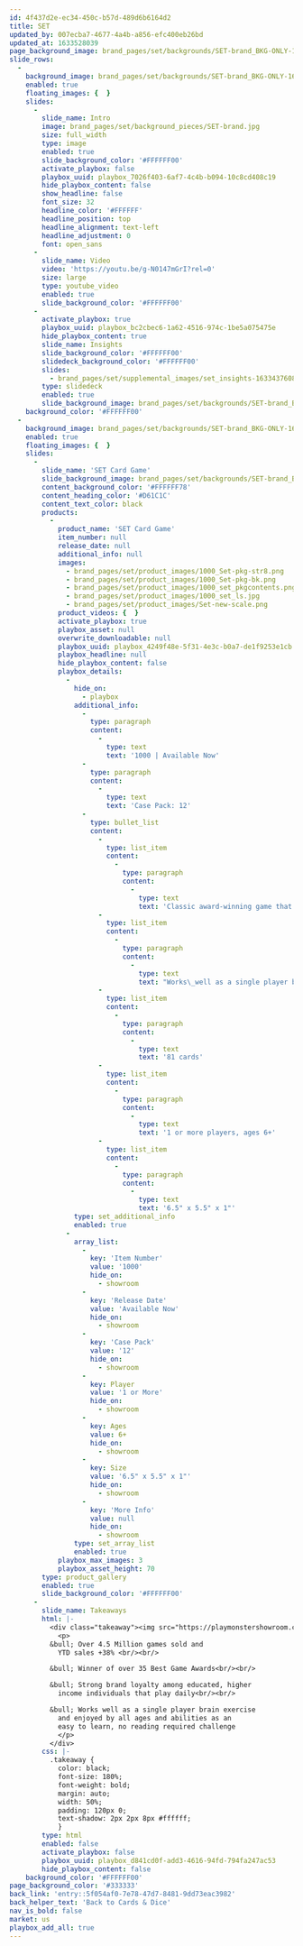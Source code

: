 ```yaml
---
id: 4f437d2e-ec34-450c-b57d-489d6b6164d2
title: SET
updated_by: 007ecba7-4677-4a4b-a856-efc400eb26bd
updated_at: 1633528039
page_background_image: brand_pages/set/backgrounds/SET-brand_BKG-ONLY-1601387284.jpg
slide_rows:
  -
    background_image: brand_pages/set/backgrounds/SET-brand_BKG-ONLY-1601387284.jpg
    enabled: true
    floating_images: {  }
    slides:
      -
        slide_name: Intro
        image: brand_pages/set/background_pieces/SET-brand.jpg
        size: full_width
        type: image
        enabled: true
        slide_background_color: '#FFFFFF00'
        activate_playbox: false
        playbox_uuid: playbox_7026f403-6af7-4c4b-b094-10c8cd408c19
        hide_playbox_content: false
        show_headline: false
        font_size: 32
        headline_color: '#FFFFFF'
        headline_position: top
        headline_alignment: text-left
        headline_adjustment: 0
        font: open_sans
      -
        slide_name: Video
        video: 'https://youtu.be/g-N0147mGrI?rel=0'
        size: large
        type: youtube_video
        enabled: true
        slide_background_color: '#FFFFFF00'
      -
        activate_playbox: true
        playbox_uuid: playbox_bc2cbec6-1a62-4516-974c-1be5a075475e
        hide_playbox_content: true
        slide_name: Insights
        slide_background_color: '#FFFFFF00'
        slidedeck_background_color: '#FFFFFF00'
        slides:
          - brand_pages/set/supplemental_images/set_insights-1633437608.png
        type: slidedeck
        enabled: true
        slide_background_image: brand_pages/set/backgrounds/SET-brand_BKG-ONLY-1601387284.jpg
    background_color: '#FFFFFF00'
  -
    background_image: brand_pages/set/backgrounds/SET-brand_BKG-ONLY-1601387284.jpg
    enabled: true
    floating_images: {  }
    slides:
      -
        slide_name: 'SET Card Game'
        slide_background_image: brand_pages/set/backgrounds/SET-brand_BKG-ONLY-1601387284.jpg
        content_background_color: '#FFFFFF78'
        content_heading_color: '#D61C1C'
        content_text_color: black
        products:
          -
            product_name: 'SET Card Game'
            item_number: null
            release_date: null
            additional_info: null
            images:
              - brand_pages/set/product_images/1000_Set-pkg-str8.png
              - brand_pages/set/product_images/1000_Set-pkg-bk.png
              - brand_pages/set/product_images/1000_set_pkgcontents.png
              - brand_pages/set/product_images/1000_set_ls.jpg
              - brand_pages/set/product_images/Set-new-scale.png
            product_videos: {  }
            activate_playbox: true
            playbox_asset: null
            overwrite_downloadable: null
            playbox_uuid: playbox_4249f48e-5f31-4e3c-b0a7-de1f9253e1cb
            playbox_headline: null
            hide_playbox_content: false
            playbox_details:
              -
                hide_on:
                  - playbox
                additional_info:
                  -
                    type: paragraph
                    content:
                      -
                        type: text
                        text: '1000 | Available Now'
                  -
                    type: paragraph
                    content:
                      -
                        type: text
                        text: 'Case Pack: 12'
                  -
                    type: bullet_list
                    content:
                      -
                        type: list_item
                        content:
                          -
                            type: paragraph
                            content:
                              -
                                type: text
                                text: 'Classic award-winning game that challenges kids and adults to find SETs of three matching cards!'
                      -
                        type: list_item
                        content:
                          -
                            type: paragraph
                            content:
                              -
                                type: text
                                text: "Works\_well as a single player brain exercise enjoyed by all ages and abilities"
                      -
                        type: list_item
                        content:
                          -
                            type: paragraph
                            content:
                              -
                                type: text
                                text: '81 cards'
                      -
                        type: list_item
                        content:
                          -
                            type: paragraph
                            content:
                              -
                                type: text
                                text: '1 or more players, ages 6+'
                      -
                        type: list_item
                        content:
                          -
                            type: paragraph
                            content:
                              -
                                type: text
                                text: '6.5" x 5.5" x 1"'
                type: set_additional_info
                enabled: true
              -
                array_list:
                  -
                    key: 'Item Number'
                    value: '1000'
                    hide_on:
                      - showroom
                  -
                    key: 'Release Date'
                    value: 'Available Now'
                    hide_on:
                      - showroom
                  -
                    key: 'Case Pack'
                    value: '12'
                    hide_on:
                      - showroom
                  -
                    key: Player
                    value: '1 or More'
                    hide_on:
                      - showroom
                  -
                    key: Ages
                    value: 6+
                    hide_on:
                      - showroom
                  -
                    key: Size
                    value: '6.5" x 5.5" x 1"'
                    hide_on:
                      - showroom
                  -
                    key: 'More Info'
                    value: null
                    hide_on:
                      - showroom
                type: set_array_list
                enabled: true
            playbox_max_images: 3
            playbox_asset_height: 70
        type: product_gallery
        enabled: true
        slide_background_color: '#FFFFFF00'
      -
        slide_name: Takeaways
        html: |-
          <div class="takeaway"><img src="https://playmonstershowroom.com/assets/brand_pages/set/supplemental_images/setlogo.png">
          	<p>
          &bull; Over 4.5 Million games sold and
          	YTD sales +38% <br/><br/>

          &bull; Winner of over 35 Best Game Awards<br/><br/>

          &bull; Strong brand loyalty among educated, higher
          	income individuals that play daily<br/><br/>

          &bull; Works well as a single player brain exercise
          	and enjoyed by all ages and abilities as an
          	easy to learn, no reading required challenge
          	</p>
          </div>
        css: |-
          .takeaway {
          	color: black;
          	font-size: 180%; 
          	font-weight: bold;
            margin: auto;
            width: 50%;
            padding: 120px 0;
          	text-shadow: 2px 2px 8px #ffffff;
          	}
        type: html
        enabled: false
        activate_playbox: false
        playbox_uuid: playbox_d841cd0f-add3-4616-94fd-794fa247ac53
        hide_playbox_content: false
    background_color: '#FFFFFF00'
page_background_color: '#333333'
back_link: 'entry::5f054af0-7e78-47d7-8481-9dd73eac3982'
back_helper_text: 'Back to Cards & Dice'
nav_is_bold: false
market: us
playbox_add_all: true
---
```

